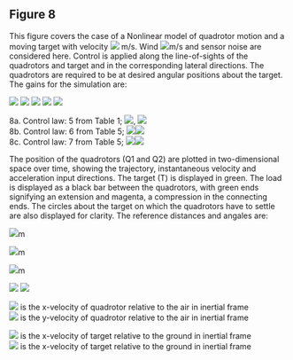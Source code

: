 ## Figure 8
This figure covers the case of a Nonlinear model of quadrotor motion and a moving target with velocity <img src="https://render.githubusercontent.com/render/math?math=v = [2,1]"> m/s. Wind <img src="https://render.githubusercontent.com/render/math?math=v_a = [2,2,0]^T">m/s and sensor noise are considered here. Control is applied along the line-of-sights of the quadrotors and target and in the corresponding lateral directions. The quadrotors are required to be at desired angular positions about the target. The gains for the simulation are:<br>

<img src="https://render.githubusercontent.com/render/math?math=K_{P} = 0.3">
<img src="https://render.githubusercontent.com/render/math?math=K_{D} = 0.9">
<img src="https://render.githubusercontent.com/render/math?math=K_{P\alpha} = 0.3">
<img src="https://render.githubusercontent.com/render/math?math=K_{Dr\alpha} = 0.2">
<img src="https://render.githubusercontent.com/render/math?math=K_{D\alpha} = 0.2">

8a. Control law: 5 from Table 1; <img src="https://render.githubusercontent.com/render/math?math=K_{Pr} = 0.1">, <img src="https://render.githubusercontent.com/render/math?math=K_{Dr} = 0"><br>
8b. Control law: 6 from Table 5; <img src="https://render.githubusercontent.com/render/math?math=K_{Pr} = 0.05"><img src="https://render.githubusercontent.com/render/math?math=K_{Dr} = 0.5"><br>
8c. Control law: 7 from Table 5; <img src="https://render.githubusercontent.com/render/math?math=K_{Pr} = 0.1"><img src="https://render.githubusercontent.com/render/math?math=K_{Dr} = 0.5"><br>


The position of the quadrotors (Q1 and Q2) are plotted in two-dimensional space over time, showing the trajectory, instantaneous velocity and acceleration input directions. The target (T) is displayed in green. The load is displayed as a black bar between the quadrotors, with green ends signifying an extension and magenta, a compression in the connecting ends. The circles about the target on which the quadrotors have to settle are also displayed for clarity. The reference distances and angales are:<br>

<img src="https://render.githubusercontent.com/render/math?math=r^d_{1,2} = 4">m

<img src="https://render.githubusercontent.com/render/math?math=r^d_{T,1} = 6">m

<img src="https://render.githubusercontent.com/render/math?math=r^d_{T,2} = 4">m

<img src="https://render.githubusercontent.com/render/math?math=\gamma_{1,T} = 150\circ">

<img src="https://render.githubusercontent.com/render/math?math=\gamma_{1,T} = 191.4\circ">



<img src="https://render.githubusercontent.com/render/math?math=v_x^a"> is the x-velocity of quadrotor relative to the air in inertial frame<br>
<img src="https://render.githubusercontent.com/render/math?math=v_y^a"> is the y-velocity of quadrotor relative to the air in inertial frame<br>

<img src="https://render.githubusercontent.com/render/math?math=v_x^g"> is the x-velocity of target relative to the ground in inertial frame<br>
<img src="https://render.githubusercontent.com/render/math?math=v_x^g"> is the x-velocity of target relative to the ground in inertial frame<br>
